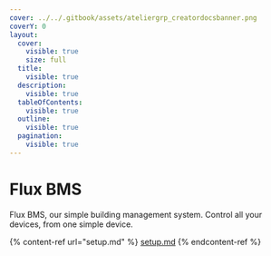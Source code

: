 ```yaml
---
cover: ../../.gitbook/assets/ateliergrp_creatordocsbanner.png
coverY: 0
layout:
  cover:
    visible: true
    size: full
  title:
    visible: true
  description:
    visible: true
  tableOfContents:
    visible: true
  outline:
    visible: true
  pagination:
    visible: true
---
```


# Flux BMS

Flux BMS, our simple building management system. Control all your devices, from one simple device.

{% content-ref url="setup.md" %}
[setup.md](setup.md)
{% endcontent-ref %}

